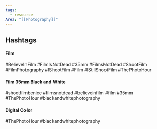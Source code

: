 ```yaml
---
tags:
  - resource
Area: "[[Photography]]"
---
```


## Hashtags
#### Film

#BelieveInFilm #FilmIsNotDead #35mm #FilmsNotDead #ShootFilm #FilmPhotography #IShootFilm #Film #IStillShootFilm #ThePhotoHour

#### Film 35mm Black and White

#shootfilmbenice #filmsnotdead #believeinfilm #film #35mm #ThePhotoHour #blackandwhitephotography 


#### Digital Color
#ThePhotoHour #blackandwhitephotography 

